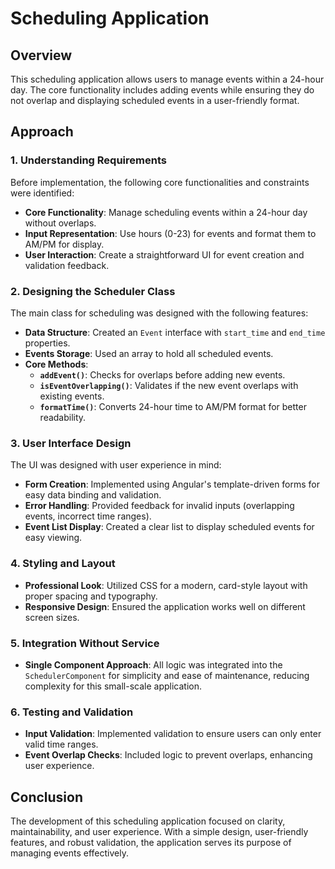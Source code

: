 # Scheduling Application

## Overview

This scheduling application allows users to manage events within a 24-hour day. The core functionality includes adding events while ensuring they do not overlap and displaying scheduled events in a user-friendly format.

## Approach

### 1. Understanding Requirements

Before implementation, the following core functionalities and constraints were identified:
- **Core Functionality**: Manage scheduling events within a 24-hour day without overlaps.
- **Input Representation**: Use hours (0-23) for events and format them to AM/PM for display.
- **User Interaction**: Create a straightforward UI for event creation and validation feedback.

### 2. Designing the Scheduler Class

The main class for scheduling was designed with the following features:
- **Data Structure**: Created an `Event` interface with `start_time` and `end_time` properties. 
- **Events Storage**: Used an array to hold all scheduled events.
- **Core Methods**:
  - **`addEvent()`**: Checks for overlaps before adding new events.
  - **`isEventOverlapping()`**: Validates if the new event overlaps with existing events.
  - **`formatTime()`**: Converts 24-hour time to AM/PM format for better readability.

### 3. User Interface Design

The UI was designed with user experience in mind:
- **Form Creation**: Implemented using Angular's template-driven forms for easy data binding and validation.
- **Error Handling**: Provided feedback for invalid inputs (overlapping events, incorrect time ranges).
- **Event List Display**: Created a clear list to display scheduled events for easy viewing.

### 4. Styling and Layout

- **Professional Look**: Utilized CSS for a modern, card-style layout with proper spacing and typography.
- **Responsive Design**: Ensured the application works well on different screen sizes.

### 5. Integration Without Service

- **Single Component Approach**: All logic was integrated into the `SchedulerComponent` for simplicity and ease of maintenance, reducing complexity for this small-scale application.

### 6. Testing and Validation

- **Input Validation**: Implemented validation to ensure users can only enter valid time ranges.
- **Event Overlap Checks**: Included logic to prevent overlaps, enhancing user experience.

## Conclusion

The development of this scheduling application focused on clarity, maintainability, and user experience. With a simple design, user-friendly features, and robust validation, the application serves its purpose of managing events effectively.

